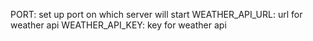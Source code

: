PORT: set up port on which server will start 
WEATHER_API_URL: url for weather api
WEATHER_API_KEY: key for weather api